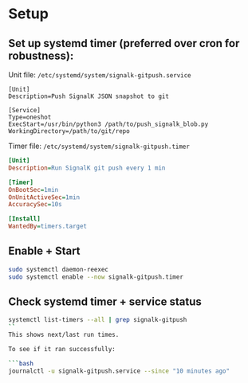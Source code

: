 # Setup

## Set up systemd timer (preferred over cron for robustness):
Unit file: `/etc/systemd/system/signalk-gitpush.service`

```
[Unit]
Description=Push SignalK JSON snapshot to git

[Service]
Type=oneshot
ExecStart=/usr/bin/python3 /path/to/push_signalk_blob.py
WorkingDirectory=/path/to/git/repo
```

Timer file: `/etc/systemd/system/signalk-gitpush.timer`

```ini
[Unit]
Description=Run SignalK git push every 1 min

[Timer]
OnBootSec=1min
OnUnitActiveSec=1min
AccuracySec=10s

[Install]
WantedBy=timers.target
```

## Enable + Start

```bash
sudo systemctl daemon-reexec
sudo systemctl enable --now signalk-gitpush.timer
```

## Check systemd timer + service status
```bash
systemctl list-timers --all | grep signalk-gitpush
``
This shows next/last run times.

To see if it ran successfully:

```bash
journalctl -u signalk-gitpush.service --since "10 minutes ago"
```
